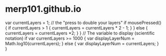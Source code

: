 # merp101.github.io
var currentLayers = 1;
// the "press to double your layers"
if mousePressed() { 
  if currentLayers > 1 {
  currentLayers = currentLayers * 2 - 1;
  }
 } else {
  currentLayers = currentLayers *2;
  }
}
// The variable to display (scientific notation) 
if var currentLayers >= 1000 {
  var displayLayerNum = Math.log10(currentLayers);
 } else {
  var displayLayerNum = currentLayers;
  }
}
  
